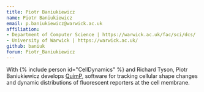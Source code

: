 ```yaml
---
title: Piotr Baniukiewicz
name: Piotr Baniukiewicz
email: p.baniukiewicz@warwick.ac.uk
affiliation:
- Department of Computer Science | https://warwick.ac.uk/fac/sci/dcs/
- University of Warwick | https://warwick.ac.uk/
github: baniuk
forum: Piotr_Baniukiewicz
---
```


With {% include person id="CellDynamics" %} and Richard Tyson, Piotr
Baniukiewicz develops
[QuimP](https://warwick.ac.uk/fac/sci/dcs/people/till_bretschneider/quimp/),
software for tracking cellular shape changes and dynamic distributions of
fluorescent reporters at the cell membrane.
